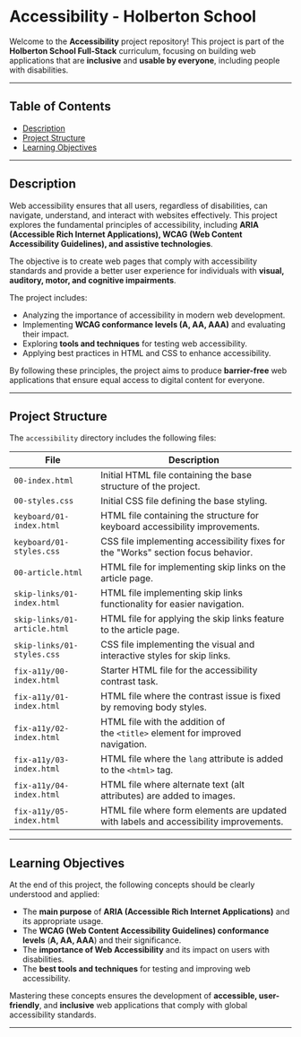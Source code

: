# Accessibility - Holberton School  

Welcome to the **Accessibility** project repository! This project is part of the **Holberton School Full-Stack** curriculum, focusing on building web applications that are **inclusive** and **usable by everyone**, including people with disabilities.  

---  

## Table of Contents  

- [Description](#description)  
- [Project Structure](#project-structure)  
- [Learning Objectives](#learning-objectives)  

---  

## Description  

Web accessibility ensures that all users, regardless of disabilities, can navigate, understand, and interact with websites effectively. This project explores the fundamental principles of accessibility, including **ARIA (Accessible Rich Internet Applications), WCAG (Web Content Accessibility Guidelines), and assistive technologies**.  

The objective is to create web pages that comply with accessibility standards and provide a better user experience for individuals with **visual, auditory, motor, and cognitive impairments**.  

The project includes:  

- Analyzing the importance of accessibility in modern web development.  
- Implementing **WCAG conformance levels (A, AA, AAA)** and evaluating their impact.  
- Exploring **tools and techniques** for testing web accessibility.  
- Applying best practices in HTML and CSS to enhance accessibility.  

By following these principles, the project aims to produce **barrier-free** web applications that ensure equal access to digital content for everyone.  

---  

## Project Structure  

The `accessibility` directory includes the following files:  

| File                         | Description                                                                           |
| ---------------------------- | ------------------------------------------------------------------------------------- |
| `00-index.html`              | Initial HTML file containing the base structure of the project.                       |
| `00-styles.css`              | Initial CSS file defining the base styling.                                           |
| `keyboard/01-index.html`     | HTML file containing the structure for keyboard accessibility improvements.           |
| `keyboard/01-styles.css`     | CSS file implementing accessibility fixes for the "Works" section focus behavior.     |
| `00-article.html`            | HTML file for implementing skip links on the article page.                            |
| `skip-links/01-index.html`   | HTML file implementing skip links functionality for easier navigation.                |
| `skip-links/01-article.html` | HTML file for applying the skip links feature to the article page.                    |
| `skip-links/01-styles.css`   | CSS file implementing the visual and interactive styles for skip links.               |
| `fix-a11y/00-index.html`     | Starter HTML file for the accessibility contrast task.                                |
| `fix-a11y/01-index.html`     | HTML file where the contrast issue is fixed by removing body styles.                  |
| `fix-a11y/02-index.html`     | HTML file with the addition of the `<title>` element for improved navigation.         |
| `fix-a11y/03-index.html`     | HTML file where the `lang` attribute is added to the `<html>` tag.                    |
| `fix-a11y/04-index.html`     | HTML file where alternate text (alt attributes) are added to images.                  |
| `fix-a11y/05-index.html`     | HTML file where form elements are updated with labels and accessibility improvements. |


---  

## Learning Objectives  

At the end of this project, the following concepts should be clearly understood and applied:  

- The **main purpose** of **ARIA (Accessible Rich Internet Applications)** and its appropriate usage.  
- The **WCAG (Web Content Accessibility Guidelines) conformance levels** (**A, AA, AAA**) and their significance.  
- The **importance of Web Accessibility** and its impact on users with disabilities.  
- The **best tools and techniques** for testing and improving web accessibility.  

Mastering these concepts ensures the development of **accessible, user-friendly**, and **inclusive** web applications that comply with global accessibility standards.  

---  
